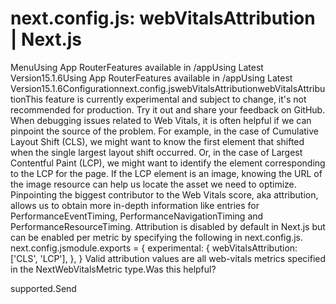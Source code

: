 # next.config.js: webVitalsAttribution | Next.js

<p>MenuUsing App RouterFeatures available in /appUsing Latest Version15.1.6Using App RouterFeatures available in /appUsing Latest Version15.1.6Configurationnext.config.jswebVitalsAttributionwebVitalsAttributionThis feature is currently experimental and subject to change, it's not recommended for production. Try it out and share your feedback on GitHub.
When debugging issues related to Web Vitals, it is often helpful if we can pinpoint the source of the problem.
For example, in the case of Cumulative Layout Shift (CLS), we might want to know the first element that shifted when the single largest layout shift occurred.
Or, in the case of Largest Contentful Paint (LCP), we might want to identify the element corresponding to the LCP for the page.
If the LCP element is an image, knowing the URL of the image resource can help us locate the asset we need to optimize.
Pinpointing the biggest contributor to the Web Vitals score, aka attribution,
allows us to obtain more in-depth information like entries for PerformanceEventTiming, PerformanceNavigationTiming and PerformanceResourceTiming.
Attribution is disabled by default in Next.js but can be enabled per metric by specifying the following in next.config.js.
next.config.jsmodule.exports = {
experimental: {
webVitalsAttribution: ['CLS', 'LCP'],
},
}
Valid attribution values are all web-vitals metrics specified in the NextWebVitalsMetric type.Was this helpful?</p>
<p>supported.Send</p>
